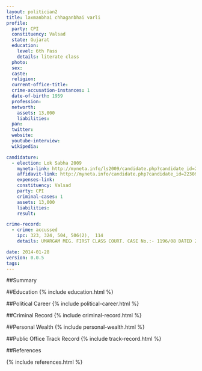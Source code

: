 ```yaml
---
layout: politician2
title: laxmanbhai chhaganbhai varli
profile: 
  party: CPI
  constituency: Valsad
  state: Gujarat
  education: 
    level: 6th Pass
    details: literate class
  photo: 
  sex: 
  caste: 
  religion: 
  current-office-title: 
  crime-accusation-instances: 1
  date-of-birth: 1959
  profession: 
  networth: 
    assets: 13,000
    liabilities: 
  pan: 
  twitter: 
  website: 
  youtube-interview: 
  wikipedia: 

candidature: 
  - election: Lok Sabha 2009
    myneta-link: http://myneta.info/ls2009/candidate.php?candidate_id=2230
    affidavit-link: http://myneta.info/candidate.php?candidate_id=2230&scan=original
    expenses-link: 
    constituency: Valsad 
    party: CPI
    criminal-cases: 1
    assets: 13,000
    liabilities: 
    result:  

crime-record: 
  - crime: accussed
    ipc: 323, 324, 504, 506(2),  114
    details: UMARGAM MEG. FIRST CLASS COURT. CASE No.:- 1196/08 DATED 21/10/2008 

date: 2014-01-28
version: 0.0.5
tags: 
---
```

##Summary


##Education
{% include education.html %}


##Political Career
{% include political-career.html %}


##Criminal Record
{% include criminal-record.html %}


##Personal Wealth
{% include personal-wealth.html %}


##Public Office Track Record
{% include track-record.html %}


##References


{% include references.html %}
